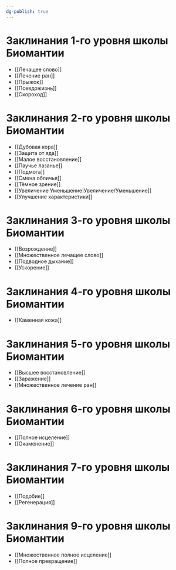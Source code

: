 ```yaml
---
dg-publish: true
---
```

# Заклинания 1-го уровня школы Биомантии
- [[Лечащее слово]]
- [[Лечение ран]]
- [[Прыжок]]
- [[Псевдожизнь]]
- [[Скороход]]
# Заклинания 2-го уровня школы Биомантии
- [[Дубовая кора]]
- [[Защита от яда]]
- [[Малое восстановление]]
- [[Паучье лазанье]]
- [[Подмога]]
- [[Смена обличья]]
- [[Тёмное зрение]]
- [[Увеличение Уменьшение|Увеличение/Уменьшение]]
- [[Улучшение характеристики]]
# Заклинания 3-го уровня школы Биомантии
- [[Возрождение]]
- [[Множественное лечащее слово]]
- [[Подводное дыхание]]
- [[Ускорение]]
# Заклинания 4-го уровня школы Биомантии
- [[Каменная кожа]]
# Заклинания 5-го уровня школы Биомантии
- [[Высшее восстановление]]
- [[Заражение]]
- [[Множественное лечение ран]]
# Заклинания 6-го уровня школы Биомантии
- [[Полное исцеление]]
- [[Окаменение]]
# Заклинания 7-го уровня школы Биомантии
- [[Подобие]]
- [[Регенерация]]
# Заклинания 9-го уровня школы Биомантии
- [[Множественное полное исцеление]]
- [[Полное превращение]]